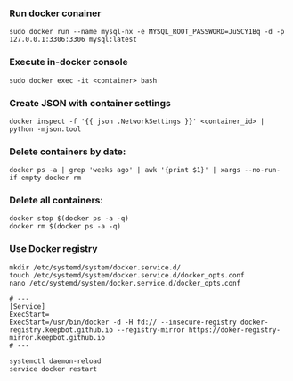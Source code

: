 ### Run docker conainer
```
sudo docker run --name mysql-nx -e MYSQL_ROOT_PASSWORD=JuSCY1Bq -d -p 127.0.0.1:3306:3306 mysql:latest
```

### Execute in-docker console
```
sudo docker exec -it <container> bash
```

### Create JSON with container settings
```
docker inspect -f '{{ json .NetworkSettings }}' <container_id> | python -mjson.tool
```

### Delete containers by date:
```
docker ps -a | grep 'weeks ago' | awk '{print $1}' | xargs --no-run-if-empty docker rm
```

### Delete all containers:
```
docker stop $(docker ps -a -q)
docker rm $(docker ps -a -q)
```

### Use Docker registry
```
mkdir /etc/systemd/system/docker.service.d/
touch /etc/systemd/system/docker.service.d/docker_opts.conf
nano /etc/systemd/system/docker.service.d/docker_opts.conf

# ---
[Service]
ExecStart=
ExecStart=/usr/bin/docker -d -H fd:// --insecure-registry docker-registry.keepbot.github.io --registry-mirror https://doker-registry-mirror.keepbot.github.io
# ---

systemctl daemon-reload
service docker restart 
```
